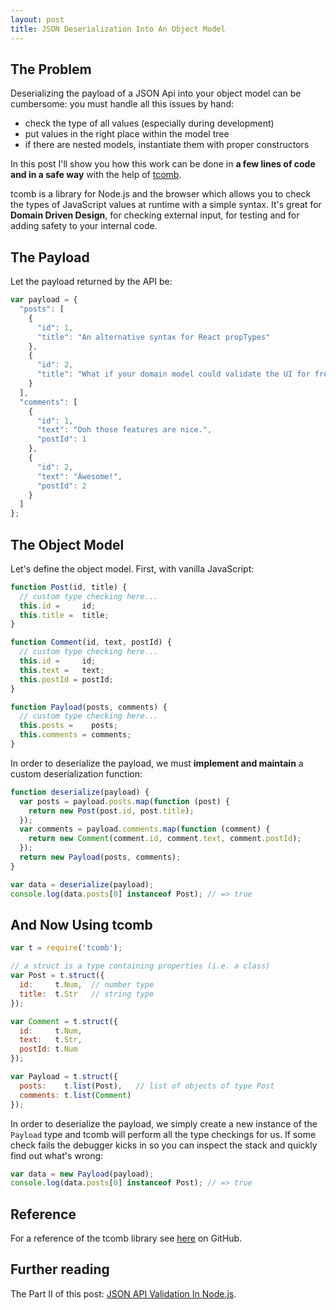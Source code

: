 ```yaml
---
layout: post
title: JSON Deserialization Into An Object Model
---
```


## The Problem

Deserializing the payload of a JSON Api into your object model can be cumbersome: you must handle all this issues by hand:

- check the type of all values (especially during development)
- put values in the right place within the model tree
- if there are nested models, instantiate them with proper constructors

In this post I'll show you how
this work can be done in **a few lines of code and in a safe way** with the help of [tcomb](https://github.com/gcanti/tcomb). 

tcomb is a library for Node.js and the browser which allows you to check the types of JavaScript values at runtime with a simple syntax. It's great for **Domain Driven Design**, for checking external input, for testing and for adding safety to your internal code.

## The Payload

Let the payload returned by the API be:

```js
var payload = {
  "posts": [
    {
      "id": 1,
      "title": "An alternative syntax for React propTypes"
    },
    {
      "id": 2,
      "title": "What if your domain model could validate the UI for free?"
    }
  ],
  "comments": [
    {
      "id": 1,
      "text": "Ooh those features are nice.",
      "postId": 1
    },
    {
      "id": 2,
      "text": "Awesome!",
      "postId": 2
    }
  ]
};
```

## The Object Model

Let's define the object model. First, with vanilla JavaScript:

```js
function Post(id, title) {
  // custom type checking here...
  this.id =     id;
  this.title =  title;
}

function Comment(id, text, postId) {
  // custom type checking here...
  this.id =     id;
  this.text =   text;
  this.postId = postId;
}

function Payload(posts, comments) {
  // custom type checking here...
  this.posts =    posts;
  this.comments = comments;
}
```
In order to deserialize the payload, we must **implement and maintain** a custom deserialization function:

```js
function deserialize(payload) {
  var posts = payload.posts.map(function (post) {
    return new Post(post.id, post.title);
  });
  var comments = payload.comments.map(function (comment) {
    return new Comment(comment.id, comment.text, comment.postId);
  });
  return new Payload(posts, comments);
}

var data = deserialize(payload);
console.log(data.posts[0] instanceof Post); // => true
```

## And Now Using tcomb

```js
var t = require('tcomb');

// a struct is a type containing properties (i.e. a class)
var Post = t.struct({
  id:     t.Num,  // number type
  title:  t.Str   // string type
});

var Comment = t.struct({
  id:     t.Num,
  text:   t.Str,
  postId: t.Num
});

var Payload = t.struct({
  posts:    t.list(Post),   // list of objects of type Post
  comments: t.list(Comment)
});
```

In order to deserialize the payload, we simply create a new instance of the `Payload` type and tcomb
will perform all the type checkings for us. If some check fails the debugger kicks in so you can inspect the stack and quickly find out what's wrong:

```js
var data = new Payload(payload);
console.log(data.posts[0] instanceof Post); // => true
```

## Reference

For a reference of the tcomb library see [here](https://github.com/gcanti/tcomb) on GitHub.

## Further reading

The Part II of this post: [JSON API Validation In Node.js](/2014/09/15/json-api-validation-in-node.html).